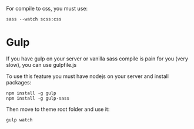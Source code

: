 For compile to css, you must use:

~~~
sass --watch scss:css
~~~

# Gulp

If you have gulp on your server or vanilla sass compile is pain for you (very slow), you can use gulpfile.js

To use this feature you must have nodejs on your server and install packages:

~~~
npm install -g gulp
npm install -g gulp-sass
~~~

Then move to theme root folder and use it:

~~~
gulp watch
~~~
